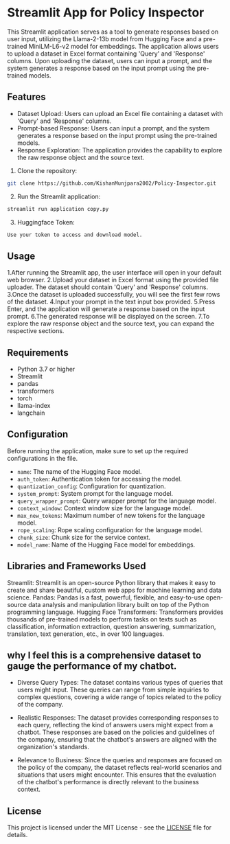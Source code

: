 # Streamlit App for Policy Inspector
This Streamlit application serves as a tool to generate responses based on user input, utilizing the Llama-2-13b model from Hugging Face and a pre-trained MiniLM-L6-v2 model for embeddings. The application allows users to upload a dataset in Excel format containing 'Query' and 'Response' columns. Upon uploading the dataset, users can input a prompt, and the system generates a response based on the input prompt using the pre-trained models.

## Features
- Dataset Upload: Users can upload an Excel file containing a dataset with 'Query' and 'Response' columns.
- Prompt-based Response: Users can input a prompt, and the system generates a response based on the input prompt using the pre-trained models.
- Response Exploration: The application provides the capability to explore the raw response object and the source text.

1. Clone the repository:

```bash
git clone https://github.com/KishanMunjpara2002/Policy-Inspector.git
```

2. Run the Streamlit application:

```bash
streamlit run application copy.py
```

3. Huggingface Token:

```bash
Use your token to access and download model.
```

## Usage

1.After running the Streamlit app, the user interface will open in your default web browser.
2.Upload your dataset in Excel format using the provided file uploader. The dataset should contain 'Query' and 'Response' columns.
3.Once the dataset is uploaded successfully, you will see the first few rows of the dataset.
4.Input your prompt in the text input box provided.
5.Press Enter, and the application will generate a response based on the input prompt.
6.The generated response will be displayed on the screen.
7.To explore the raw response object and the source text, you can expand the respective sections.

## Requirements

- Python 3.7 or higher
- Streamlit
- pandas
- transformers
- torch
- llama-index
- langchain

## Configuration

Before running the application, make sure to set up the required configurations in the  file. 

- `name`: The name of the Hugging Face model.
- `auth_token`: Authentication token for accessing the model.
- `quantization_config`: Configuration for quantization.
- `system_prompt`: System prompt for the language model.
- `query_wrapper_prompt`: Query wrapper prompt for the language model.
- `context_window`: Context window size for the language model.
- `max_new_tokens`: Maximum number of new tokens for the language model.
- `rope_scaling`: Rope scaling configuration for the language model.
- `chunk_size`: Chunk size for the service context.
- `model_name`: Name of the Hugging Face model for embeddings.

## Libraries and Frameworks Used
Streamlit: Streamlit is an open-source Python library that makes it easy to create and share beautiful, custom web apps for machine learning and data science.
Pandas: Pandas is a fast, powerful, flexible, and easy-to-use open-source data analysis and manipulation library built on top of the Python programming language.
Hugging Face Transformers: Transformers provides thousands of pre-trained models to perform tasks on texts such as classification, information extraction, question answering, summarization, translation, text generation, etc., in over 100 languages.

## why I feel this is a comprehensive dataset to gauge the performance of my chatbot.
- Diverse Query Types: The dataset contains various types of queries that users might input. These queries can range from simple inquiries to complex questions, covering a wide range of topics related to the policy of the company.

- Realistic Responses: The dataset provides corresponding responses to each query, reflecting the kind of answers users might expect from a chatbot. These responses are based on the policies and guidelines of the company, ensuring that the chatbot's answers are aligned with the organization's standards.

- Relevance to Business: Since the queries and responses are focused on the policy of the company, the dataset reflects real-world scenarios and situations that users might encounter. This ensures that the evaluation of the chatbot's performance is directly relevant to the business context.

## License

This project is licensed under the MIT License - see the [LICENSE](LICENSE) file for details.


